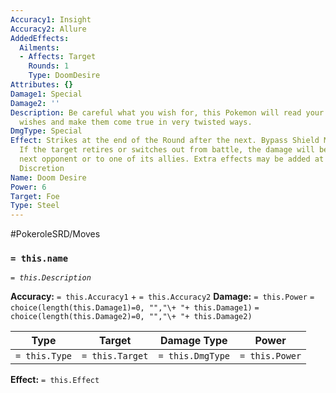 ```yaml
---
Accuracy1: Insight
Accuracy2: Allure
AddedEffects:
  Ailments:
  - Affects: Target
    Rounds: 1
    Type: DoomDesire
Attributes: {}
Damage1: Special
Damage2: ''
Description: Be careful what you wish for, this Pokemon will read your most intimate
  wishes and make them come true in very twisted ways.
DmgType: Special
Effect: Strikes at the end of the Round after the next. Bypass Shield Moves and Cover.
  If the target retires or switches out from battle, the damage will be dealt to the
  next opponent or to one of its allies. Extra effects may be added at Storyteller's
  Discretion
Name: Doom Desire
Power: 6
Target: Foe
Type: Steel
---
```


#PokeroleSRD/Moves

### `= this.name` 
*`= this.Description`*

**Accuracy:** `= this.Accuracy1` + `= this.Accuracy2`
**Damage:** `= this.Power` `= choice(length(this.Damage1)=0, "","\+ "+ this.Damage1)` `= choice(length(this.Damage2)=0, "","\+ "+ this.Damage2)`

| Type          | Target          | Damage Type          | Power          |
| ------------- | --------------- | ---------------- | -------------- |
| `= this.Type` | `= this.Target` | `= this.DmgType` | `= this.Power` | 

**Effect:** `= this.Effect`
